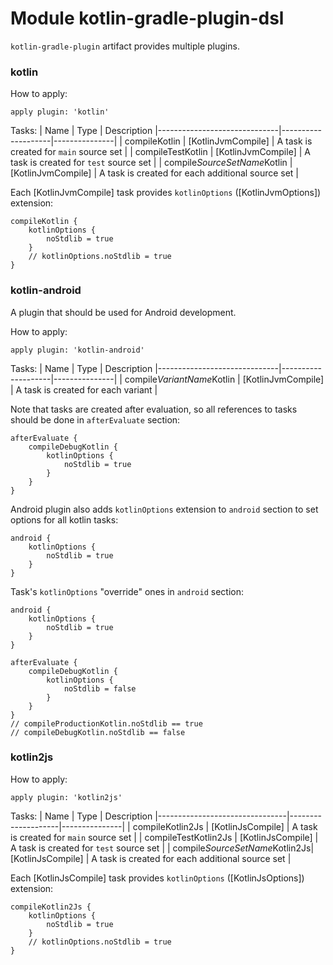 # Module kotlin-gradle-plugin-dsl

`kotlin-gradle-plugin` artifact provides multiple plugins.

### kotlin

How to apply:
```
apply plugin: 'kotlin'
```

Tasks:
| Name | Type | Description
|------------------------------|--------------------|---------------|
| compileKotlin                | [KotlinJvmCompile] | A task is created for `main` source set |
| compileTestKotlin            | [KotlinJvmCompile] | A task is created for `test` source set |
| compile*SourceSetName*Kotlin | [KotlinJvmCompile] | A task is created for each additional source set |

Each [KotlinJvmCompile] task provides `kotlinOptions` ([KotlinJvmOptions]) extension:
```
compileKotlin {
    kotlinOptions {
        noStdlib = true
    }
    // kotlinOptions.noStdlib = true
}
```

### kotlin-android

A plugin that should be used for Android development.

How to apply:
```
apply plugin: 'kotlin-android'
```

Tasks:
| Name | Type | Description
|------------------------------|--------------------|---------------|
| compile*VariantName*Kotlin | [KotlinJvmCompile] | A task is created for each variant |

Note that tasks are created after evaluation, so all references to tasks should be done in `afterEvaluate` section:
```
afterEvaluate {
    compileDebugKotlin {
        kotlinOptions {
            noStdlib = true
        }
    }
}
```

Android plugin also adds `kotlinOptions` extension to `android` section to set options for all kotlin tasks:
```
android {
    kotlinOptions {
        noStdlib = true
    }
}
```

Task's `kotlinOptions` "override" ones in `android` section:
```
android {
    kotlinOptions {
        noStdlib = true
    }
}

afterEvaluate {
    compileDebugKotlin {
        kotlinOptions {
            noStdlib = false
        }
    }
}
// compileProductionKotlin.noStdlib == true
// compileDebugKotlin.noStdlib == false
```

### kotlin2js

How to apply:
```
apply plugin: 'kotlin2js'
```

Tasks:
| Name | Type | Description
|--------------------------------|--------------------|---------------|
| compileKotlin2Js               | [KotlinJsCompile] | A task is created for `main` source set |
| compileTestKotlin2Js           | [KotlinJsCompile] | A task is created for `test` source set |
| compile*SourceSetName*Kotlin2Js| [KotlinJsCompile] | A task is created for each additional source set |

Each [KotlinJsCompile] task provides `kotlinOptions` ([KotlinJsOptions]) extension:
```
compileKotlin2Js {
    kotlinOptions {
        noStdlib = true
    }
    // kotlinOptions.noStdlib = true
}
```
